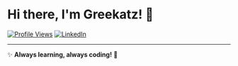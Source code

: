 # Hi there, I'm Greekatz! 👋


[![Profile Views](https://komarev.com/ghpvc/?username=Greekatz&color=blue&style=flat-square)](https://github.com/Greekatz)  [![LinkedIn](https://img.shields.io/badge/LinkedIn-0077B5?style=flat&logo=linkedin&logoColor=white)](https://www.linkedin.com/in/hungarbeit1912/)



<!--START_SECTION:waka-->

<!--END_SECTION:waka-->

---
✨ **Always learning, always coding!** 🚀
